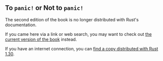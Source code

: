 ## To `panic!` or Not to `panic!`

The second edition of the book is no longer distributed with Rust's documentation.

If you came here via a link or web search, you may want to check out [the current version of the book](../ch09-03-to-panic-or-not-to-panic.html) instead.

If you have an internet connection, you can [find a copy distributed with Rust 1.30](https://doc.rust-lang.org/1.30.0/book/second-edition/ch09-03-to-panic-or-not-to-panic.html).